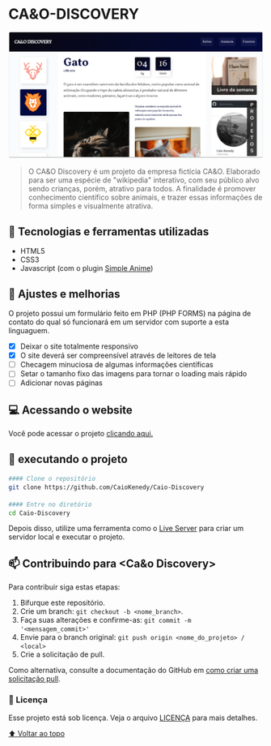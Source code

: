 # CA&O-DISCOVERY



![](img/bichosreadme%201.png)

> O CA&O Discovery é um projeto da empresa fictícia CA&O. Elaborado para ser uma espécie de "wikipedia" interativo, com seu público alvo sendo crianças, porém, atrativo para todos. A finalidade é promover conhecimento científico sobre animais, e trazer essas informações de forma simples e visualmente atrativa.



## 🔧 Tecnologias e ferramentas utilizadas
- HTML5
- CSS3
- Javascript (com o plugin [Simple Anime](https://github.com/origamid/simple-anime))







## 🔖 Ajustes e melhorias

O projeto possui um formulário feito em PHP (PHP FORMS) na página de contato do qual só funcionará em um servidor com suporte a esta linguaguem.

- [x] Deixar o site totalmente responsivo
- [x] O site deverá ser compreensível através de leitores de tela
- [ ] Checagem minuciosa de algumas informações científicas
- [ ] Setar o tamanho fixo das imagens para tornar o loading mais rápido
- [ ] Adicionar novas páginas

## 💻 Acessando o website
Você pode acessar o projeto [clicando aqui.](https://caiokenedy.github.io/Caio-Discovery/)


## 🚀 executando o projeto

```bash
#### Clone o repositório
git clone https://github.com/CaioKenedy/Caio-Discovery

#### Entre no diretório
cd Caio-Discovery
```
Depois disso, utilize uma ferramenta como o [Live Server](https://marketplace.visualstudio.com/items?itemName=ritwickdey.LiveServer) para criar um servidor local e executar o projeto.


## 📫 Contribuindo para <Ca&o Discovery>

Para contribuir siga estas etapas:

1. Bifurque este repositório.
2. Crie um branch: `git checkout -b <nome_branch>`.
3. Faça suas alterações e confirme-as: `git commit -m '<mensagem_commit>'`
4. Envie para o branch original: `git push origin <nome_do_projeto> / <local>`
5. Crie a solicitação de pull.

Como alternativa, consulte a documentação do GitHub em [como criar uma solicitação pull](https://help.github.com/en/github/collaborating-with-issues-and-pull-requests/creating-a-pull-request).


### 📝 Licença

Esse projeto está sob licença. Veja o arquivo [LICENÇA](LICENSE.md) para mais detalhes.

[⬆ Voltar ao topo](#CA&O-BIKES)<br>

